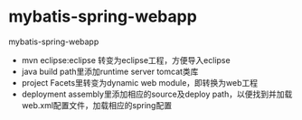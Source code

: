 # mybatis-spring-webapp
mybatis-spring-webapp

* mvn eclipse:eclipse 转变为eclipse工程，方便导入eclipse
* java build path里添加runtime server tomcat类库
* project Facets里转变为dynamic web module，即转换为web工程
* deployment assembly里添加相应的source及deploy path，以便找到并加载web.xml配置文件，加载相应的spring配置
                                                                                                                                                                                                                                                                                                                                                                                                                                                                                                                                                                                                                                                                            